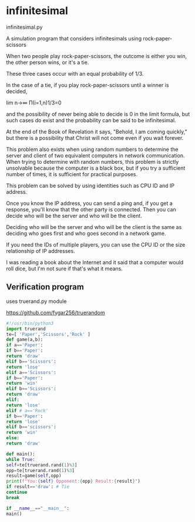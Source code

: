 # infinitesimal

infinitesimal.py

A simulation program that considers infinitesimals using rock-paper-scissors

When two people play rock-paper-scissors, the outcome is either you win, the other person wins, or it's a tie.

These three cases occur with an equal probability of 1/3.

In the case of a tie, if you play rock-paper-scissors until a winner is decided,

lim n→∞ Π(i=1,n)1/3=0

and the possibility of never being able to decide is 0 in the limit formula, but such cases do exist and the probability can be said to be infinitesimal.

At the end of the Book of Revelation it says, "Behold, I am coming quickly," but there is a possibility that Christ will not come even if you wait forever.

This problem also exists when using random numbers to determine the server and client of two equivalent computers in network communication. When trying to determine with random numbers, this problem is strictly unsolvable because the computer is a black box, but if you try a sufficient number of times, it is sufficient for practical purposes.

This problem can be solved by using identities such as CPU ID and IP address.

Once you know the IP address, you can send a ping and, if you get a response, you'll know that the other party is connected. Then you can decide who will be the server and who will be the client.

Deciding who will be the server and who will be the client is the same as deciding who goes first and who goes second in a network game.

If you need the IDs of multiple players, you can use the CPU ID or the size relationship of IP addresses.

I was reading a book about the Internet and it said that a computer would roll dice, but I'm not sure if that's what it means.

## Verification program

uses truerand.py module

https://github.com/fygar256/truerandom

```infinitesimal.py
#!/usr/bin/python3
import truerand
te=[ 'Paper','Scissors','Rock' ]
def game(a,b):
if a=='Paper':
if b=='Paper':
return 'draw'
elif b=='Scissors':
return 'lose'
elif a=='Scissors':
if b=='Paper':
return 'win'
elif b=='Scissors':
return 'draw'
elif:
return 'lose'
elif # a=='Rock'
if b=='Paper':
return 'lose'
elif b=='scissors':
return 'win'
else:
return 'draw'

def main():
while True:
self=te[truerand.rand(1)%3]
opp=te[truerand.rand(1)%3]
result=game(self,opp)
print(f"You:{self} Opponent:{opp} Result:{result}")
if result=='draw': # Tie
continue
break

if __name__=="__main__":
main()
```
